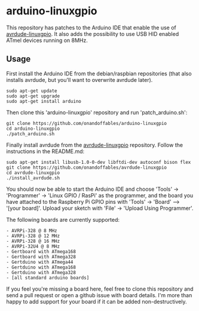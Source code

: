 arduino-linuxgpio
=================

This repository has patches to the Arduino IDE that enable the use of [avrdude-linuxgpio](https://github.com/onandoffables/avrdude-linuxgpio). It also adds the possibility to use USB HID enabled ATmel devices running on 8MHz.

Usage
-----

First install the Arduino IDE from the debian/raspbian repositories (that also installs avrdude, but you'll want to overwrite avrdude later).

	sudo apt-get update
	sudo apt-get upgrade
	sudo apt-get install arduino

Then clone this 'arduino-linuxgpio' repository and run 'patch_arduino.sh':

	git clone https://github.com/onandoffables/arduino-linuxgpio
	cd arduino-linuxgpio
	./patch_arduino.sh

Finally install avrdude from the [avrdude-linuxgpio](https://github.com/onandoffables/avrdude-linuxgpio) repository. Follow the instructions in the README.md:

	sudo apt-get install libusb-1.0-0-dev libftdi-dev autoconf bison flex
	git clone https://github.com/onandoffables/avrdude-linuxgpio
	cd avrdude-linuxgpio
	./install_avrdude.sh

You should now be able to start the Arduino IDE and choose 'Tools' -> 'Programmer' -> 'Linux GPIO / RasPi' as the programmer, and the board you have attached to the Raspberry Pi GPIO pins with 'Tools' -> 'Board' --> '[your board]'. Upload your sketch with 'File' -> 'Upload Using Programmer'.

The following boards are currently supported:

	- AVRPi-328 @ 8 MHz
	- AVRPi-328 @ 12 MHz
	- AVRPi-328 @ 16 MHz
	- AVRPi-32U4 @ 8 MHz
	- Gertboard with ATmega168
	- Gertboard with ATmega328
	- Gertduino with ATmega44
	- Gertduino with ATmega168
	- Gertduino with ATmega328
	- [all standard arduino boards]

If you feel you're missing a board here, feel free to clone this repository and send a pull request or open a github issue with board details. I'm more than happy to add support for your board if it can be added non-destructively.
